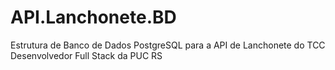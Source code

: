 # API.Lanchonete.BD
Estrutura de Banco de Dados PostgreSQL para a API de Lanchonete do TCC Desenvolvedor Full Stack da PUC RS
